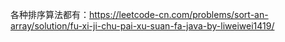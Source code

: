 各种排序算法都有：https://leetcode-cn.com/problems/sort-an-array/solution/fu-xi-ji-chu-pai-xu-suan-fa-java-by-liweiwei1419/